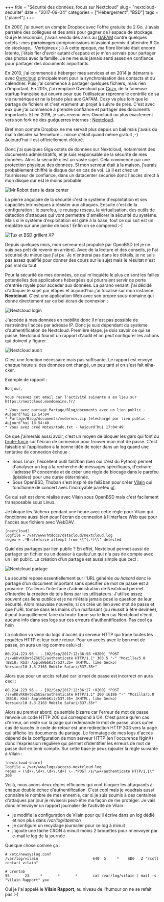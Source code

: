 +++
title = "Sécurité des données, focus sur Nextcloud"
slug= "nextcloud-securite"
date = "2017-09-04"
categories = ["Hébergement", "BSD"]
tags = ["planet"]
+++

En 2007, j'ai ouvert un compte Dropbox avec l'offre gratuite de 2 Go. J'avais
parrainé des collègues et des amis pour gagner de l'espace de stockage. Oui je
le reconnais, j'avais vendu des amis au
[GAFAM](https://fr.wikipedia.org/wiki/GAFAM) contre quelques octets : mes
~~parrainages~~ compromissions m'avaient permis d'atteindre 6 Go de stockage...
Vertigineux ;-) A cette époque, ma fibre libriste était encore latente, j'étais
fier d'avoir autant d'espace et je m'en servais pour partager des photos avec la
famille. Je ne me suis jamais senti assez en confiance pour partager des
documents importants.

En 2010, j'ai commencé à héberger mes services et en 2014 je démarrais avec
[Owncloud](https://owncloud.org) principalement pour  la synchronisation des
contacts et du calendrier. Puis j'ai commencé à partager quelques fichiers, mais
rien d'important. En 2015, j'ai remplacé Owncloud par [Cozy](https://cozy.io),
de la fameuse  startup française qui oeuvre pour que l'utilisateur reprenne le
contrôle de sa vie numérique et ne la brade plus aux GAFAM. Cozy va plus loin
que le partage de fichiers et c'est vraiment un projet à suivre de près. C'est
avec eux que j'ai commencé à prendre confiance et partager des documents
importants. Et en 2016, je suis revenu vers Owncloud ou plus exactement vers son
fork né des guéguerres internes : [Nextcloud](https://nextcloud.com).

Bref mon compte Dropbox ne me servait plus depuis un bail mais j'avais du mal à
décider sa fermeture... mince c'était quand même gratuit ;-) Aujourd'hui il est
officiellement clôturé.

Donc j'ai quelques Giga octets de données sur Nextcloud, notamment des documents
administratifs, et je suis responsable de la sécurité de mes données. Alors la
sécurité c'est un vaste sujet. Cela commence par une protection physique des
données. Si mon serveur était à la maison, j'aurais probablement chiffré le
disque dur en cas de vol. Là il est chez un fournisseur de confiance, dans un
datacenter sécurisé donc l'accès direct à mon disque dur est le moins probable.

![Mr Robot dans le data center](/images/2017/mrrobothack.jpg)

La pierre angulaire de la sécurité c'est le système d'exploitation et ses
capacités intrinsèques à résister aux attaques. Ensuite c'est de la
configuration : le parefeu, le routage réseau, la virtualisation, des outils de
détection d'attaques qui vont permettre d'améliorer la sécurité du système. Mais
si le système d'exploitation est gâté à la base, tout ce qui suit est un
emplâtre sur une jambe de bois ! Enfin on se comprend :-)

![Tux et BSD grillent XP](/images/2017/tux-bsd-windows.jpg)

Depuis quelques mois, mon serveur est propulsé par OpenBSD (et je ne suis pas
prêt de revenir en arrière). Avec de la lecture et des conseils, je l'ai
sécurisé du mieux que j'ai pu. Je n'entrerai pas dans les détails, je ne suis
pas assez qualifié pour donner des cours sur le sujet mais le résultat n'est pas
mal du tout.

Pour la sécurité de mes données, ce qui m'inquiète le plus ce sont les failles
potentielles des applications hébergées qui pourraient servir de porte d'entrée
royale pour accéder aux données. La parano venant, j'ai décidé d'attaquer le
sujet par étapes et aujourd'hui j'ai focalisé sur mon instance **Nextcloud**.
C'est une application Web avec son propre sous-domaine qui donne directement sur
ce bel écran de connexion :  

![Nextcloud login](/images/2017/nextcloud-login.png)

J'accède à mes données en mobilité donc il n'est pas possible de restreindre
l'accès par adresse IP. Donc je suis dépendant du système d'authentification de
Nextcloud. Première étape, je dois savoir ce qui se passe. Nextcloud fournit un
rapport d'audit et on peut configurer les actions qui doivent y figurer.

![Nextcloud audit](/images/2017/nextcloud-audit.png)

C'est une fonction nécessaire mais pas suffisante. Le rapport est envoyé chaque
heure si des données ont changé, un peu tard si on s'est fait ~~ni~~ha-cker.

Exemple de rapport :

    Bonjour,

    Vous recevez cet email car l'activité suivante a eu lieu sur https://nextcloud.mondomaine.fr/

    * Vous avez partagé Partage/Blog/documents avec un lien public - Aujourd’hui 16:54:04
    * Partage/Blog/documents/moderncv.zip téléchargé par lien public - Aujourd’hui 16:54:48
    * Vous avez créé Notes/todo.txt - Aujourd’hui 17:04:49

Ce que j'aimerais aussi avoir, c'est un moyen de bloquer les gars qui font du
[brute-force](https://fr.wikipedia.org/wiki/Attaque_par_force_brute) sur l'écran
de connexion pour trouver mon mot de passe. C'est faisable si l'application a la
bonne idée de noter dans un log quand une tentative de connexion échoue :

- Sous Linux, l'excellent outil fail2ban (ben oui c'est du Python) permet d'analyser un
log à la recherche de messages spécifiques, d'extraire l'adresse IP concernée et
de créer une règle de blocage dans le parefeu (iptables) pour une durée
déterminée.
- Sous OpenBSD, Thuban s'est inspiré de fail2ban pour créer [Vilain](https://yeuxdelibad.net/Blog/?d=2017/02/05/09/53/19-vilain-setoffe) qui
fonctionne de concert avec l'incroyable parefeu [pf](https://man.openbsd.org/pf.conf).  

Ce qui suit est donc réalisé avec Vilain sous OpenBSD mais c'est facilement transposable sous Linux.

Je bloque les fâcheux pendant une heure avec cette règle pour Vilain qui
fonctionne aussi bien pour l'écran de connexion à l'interface Web que pour
l'accès aux fichiers avec WebDAV.

    [nextcloud]
    logfile = /var/www/htdocs/datacloud/nextcloud.log
    regex = .*Bruteforce attempt from \\"(.*)\\" detected

Quid des partages par lien public ? En effet, Nextcloud permet aussi de partager
un fichier ou un dossier à quelqu'un qui n'a pas de compte avec un lien public.
La création d'un partage est aussi simple que ceci :

![Nextcloud partage](/images/2017/nextcloud-partage.png)

La sécurité repose essentiellement sur l'URL générée *au hasard* donc le partage
d'un document important sans spécifier de mot de passe est à proscrire.
D'ailleurs l'interface d'administration de Nextcloud permet d'interdire la
création de tels liens par les utilisateurs. J'utilise assez souvent ces liens
publics et je ne m'étais jamais posé la question de leur sécurité. Alors
mauvaise nouvelle, si on crée un lien avec mot de passe et que l'URL tombe dans
les mains d'un malfaisant (ou réussit à être devinée), il peut tranquillement
faire du brute-force sur le lien car Nextcloud n'écrit aucune info dans ses logs
sur ces erreurs d'authentification. Pas cool ça hein <i class="fa fa-ambulance" aria-hidden="true"></i>


La solution va venir du logs d'accès du serveur HTTP qui trace toutes les
requêtes HTTP et leur code retour. Pour un accès avec le bon mot de passe,
on aura un log comme celui-ci :

    80.214.223.96 - - [02/Sep/2017:12:36:58 +0200] "POST /s/wKDvKK8vt6ZSU5E/authenticate HTTP/1.1" 303 5 "-" "Mozilla/5.0 (BB10; Kbd) AppleWebKit/537.35+ (KHTML, like Gecko) Version/10.3.3.2163 Mobile Safari/537.35+"

Alors que pour un accès refusé car le mot de passe est incorrect on aura ceci :

    80.214.223.96 - - [02/Sep/2017:12:36:27 +0200] "POST /s/wKDvKK8vt6ZSU5E/authenticate HTTP/1.1" 200 16186 "-" "Mozilla/5.0 (BB10; Kbd) AppleWebKit/537.35+ (KHTML, like Gecko) Version/10.3.3.2163 Mobile Safari/537.35+"

Alors au premier abord, ça semble bizarre car l'erreur de mot de passe renvoie
un code HTTP 200 qui correspond à OK. C'est parce qu'en cas d'erreur, on reste
sur la page qui redemande le mot de passe, alors qu'en cas de succès le code de
retour est une redirection HTTP 303 vers la page qui affiche les documents du
partage. Le formatage de mes logs d'accès dépend de la configuration de mon
serveur HTTP (en l'occurence NginX) donc l'expression régulière qui permet
d'identifier les erreurs de mot de passe doit en tenir compte. Sur cette base je
peux rajouter la règle suivante à Vilain :

    [nextcloud-share]
    logfile = /var/www/logs/access-nextcloud.log
    regex = (\d+\.\d+\.\d+\.\d+) \-.*POST /s/\w+/authenticate HTTP/1.1\" 200

Voilà, nous avons deux règles efficaces qui vont bloquer les attaquants à chaque
double échec d'authentification. C'est cool mais je voudrais aussi connaître le
nombre de mes ennemis, car si je suis soumis à des centaines d'attaques par jour
je réviserai peut-être ma façon de me protéger. Je vais donc m'envoyer un rapport
journalier de l'activité de Vilain :  

- je modifie la configuration de Vilain pour qu'il écrive dans un log dédié et non plus dans */var/log/daemon*
- je configure un recyclage journalier pour ce log à minuit
- j'ajoute une tâche CRON à minuit moins 2 brouettes pour m'envoyer par e-mail le log de la journée

Quelque chose comme ça :

    # /etc/newsyslog.conf
    /var/log/vilain                         640  5     *    $D0   Z "rcctl restart vilain"

    # crontab
    55       23     *       *       *       cat /var/log/vilain | mail -s "Vilain Rapport" yax

Oui je l'ai appelé le **Vilain Rapport**, au niveau de l'humour on ne se refait pas :-)
